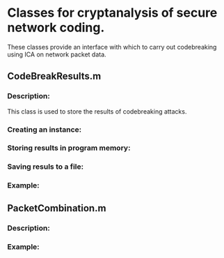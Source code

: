 # Classes for cryptanalysis of secure network coding.

These classes provide an interface with which to carry out codebreaking
using ICA on network packet data.

## CodeBreakResults.m

### Description:

This class is used to store the results of codebreaking attacks.

### Creating an instance:



### Storing results in program memory:

### Saving resuls to a file:

### Example:

## PacketCombination.m

### Description:
### Example:
